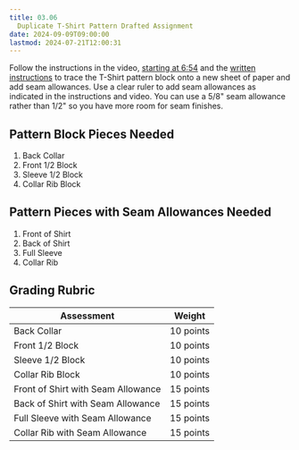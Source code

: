 ```yaml
---
title: 03.06
  Duplicate T-Shirt Pattern Drafted Assignment
date: 2024-09-09T09:00:00
lastmod: 2024-07-21T12:00:31
---
```


Follow the instructions in the video, [starting at 6:54](https://youtu.be/quZHvzsZHwc&t=414) and the [written instructions](./03-03-how-to-duplicate-t-shirt-pattern.md) to trace the T-Shirt pattern block onto a new sheet of paper and add seam allowances. Use a clear ruler to add seam allowances as indicated in the instructions and video. You can use a 5/8" seam allowance rather than 1/2" so you have more room for seam finishes.

## Pattern Block Pieces Needed

1. Back Collar
2. Front 1/2 Block
3. Sleeve 1/2 Block
4. Collar Rib Block

## Pattern Pieces with Seam Allowances Needed

1. Front of Shirt
2. Back of Shirt
3. Full Sleeve
4. Collar Rib

## Grading Rubric

<div class="responsive-table-markdown">

| Assessment                         | Weight    |
| ---------------------------------- | --------- |
| Back Collar                        | 10 points |
| Front 1/2 Block                    | 10 points |
| Sleeve 1/2 Block                   | 10 points |
| Collar Rib Block                   | 10 points |
| Front of Shirt with Seam Allowance | 15 points |
| Back of Shirt with Seam Allowance  | 15 points |
| Full Sleeve with Seam Allowance    | 15 points |
| Collar Rib with Seam Allowance     | 15 points |

</div>

